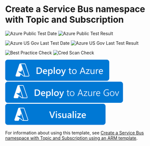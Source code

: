 # Create a Service Bus namespace with Topic and Subscription

![Azure Public Test Date](https://azurequickstartsservice.blob.core.windows.net/badges/201-servicebus-create-topic-and-subscription/PublicLastTestDate.svg)
![Azure Public Test Result](https://azurequickstartsservice.blob.core.windows.net/badges/201-servicebus-create-topic-and-subscription/PublicDeployment.svg)

![Azure US Gov Last Test Date](https://azurequickstartsservice.blob.core.windows.net/badges/201-servicebus-create-topic-and-subscription/FairfaxLastTestDate.svg)
![Azure US Gov Last Test Result](https://azurequickstartsservice.blob.core.windows.net/badges/201-servicebus-create-topic-and-subscription/FairfaxDeployment.svg)

![Best Practice Check](https://azurequickstartsservice.blob.core.windows.net/badges/201-servicebus-create-topic-and-subscription/BestPracticeResult.svg)
![Cred Scan Check](https://azurequickstartsservice.blob.core.windows.net/badges/201-servicebus-create-topic-and-subscription/CredScanResult.svg)

[![Deploy To Azure](https://raw.githubusercontent.com/Azure/azure-quickstart-templates/master/1-CONTRIBUTION-GUIDE/images/deploytoazure.svg?sanitize=true)](https://portal.azure.com/#create/Microsoft.Template/uri/https%3A%2F%2Fraw.githubusercontent.com%2FAzure%2Fazure-quickstart-templates%2Fmaster%2F201-servicebus-create-topic-and-subscription%2Fazuredeploy.json)
[![Deploy To Azure US Gov](https://raw.githubusercontent.com/Azure/azure-quickstart-templates/master/1-CONTRIBUTION-GUIDE/images/deploytoazuregov.svg?sanitize=true)](https://portal.azure.us/#create/Microsoft.Template/uri/https%3A%2F%2Fraw.githubusercontent.com%2FAzure%2Fazure-quickstart-templates%2Fmaster%2F201-servicebus-create-topic-and-subscription%2Fazuredeploy.json)
[![Visualize](https://raw.githubusercontent.com/Azure/azure-quickstart-templates/master/1-CONTRIBUTION-GUIDE/images/visualizebutton.svg?sanitize=true)](http://armviz.io/#/?load=https%3A%2F%2Fraw.githubusercontent.com%2FAzure%2Fazure-quickstart-templates%2Fmaster%2F201-servicebus-create-topic-and-subscription%2Fazuredeploy.json)

For information about using this template, see [Create a Service Bus namespace with Topic and Subscription using an ARM template](http://azure.microsoft.com/documentation/articles/service-bus-resource-manager-namespace-topic/).



